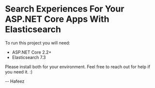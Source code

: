 # Search Experiences For Your ASP.NET Core Apps With Elasticsearch


To run this project you will need:

- ASP.NET Core 2.2+
- Elasticsearch 7.3

Please install both for your environment. Feel free to reach out for help if you need it. :)

-- Hafeez
